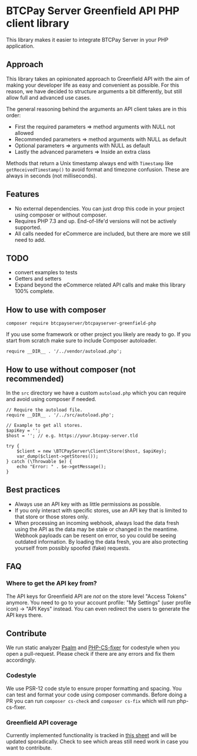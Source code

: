 # BTCPay Server Greenfield API PHP client library
This library makes it easier to integrate BTCPay Server in your PHP application.

## Approach
This library takes an opinionated approach to Greenfield API with the aim of making your developer life as easy and convenient as possible.
For this reason, we have decided to structure arguments a bit differently, but still allow full and advanced use cases.

The general reasoning behind the arguments an API client takes are in this order:
- First the required parameters => method arguments with NULL not allowed
- Recommended parameters => method arguments with NULL as default
- Optional parameters => arguments with NULL as default
- Lastly the advanced parameters => Inside an extra class

Methods that return a Unix timestamp always end with `Timestamp` like `getReceivedTimestamp()` to avoid format and timezone confusion. These are always in seconds (not milliseconds).

## Features
- No external dependencies. You can just drop this code in your project using composer or without composer.
- Requires PHP 7.3 and up. End-of-life'd versions will not be actively supported.
- All calls needed for eCommerce are included, but there are more we still need to add.

## TODO
- convert examples to tests
- Getters and setters
- Expand beyond the eCommerce related API calls and make this library 100% complete.

## How to use with composer

```
composer require btcpayserver/btcpayserver-greenfield-php
```
If you use some framework or other project you likely are ready to go. If you start from scratch make sure to include Composer autoloader.
```
require __DIR__ . '/../vendor/autoload.php';
```

## How to use without composer (not recommended)
In the `src` directory we have a custom `autoload.php` which you can require and avoid using composer if needed.
```
// Require the autoload file.
require __DIR__ . '/../src/autoload.php';

// Example to get all stores.
$apiKey = '';
$host = ''; // e.g. https://your.btcpay-server.tld

try {
    $client = new \BTCPayServer\Client\Store($host, $apiKey);
    var_dump($client->getStores());
} catch (\Throwable $e) {
    echo "Error: " . $e->getMessage();
}
```

## Best practices
- Always use an API key with as little permissions as possible.
- If you only interact with specific stores, use an API key that is limited to that store or those stores only.
- When processing an incoming webhook, always load the data fresh using the API as the data may be stale or changed in the meantime. Webhook payloads can be resent on error, so you could be seeing outdated information. By loading the data fresh, you are also protecting yourself from possibly spoofed (fake) requests. 

## FAQ
### Where to get the API key from?
The API keys for Greenfield API are *not* on the store level "Access Tokens" anymore. You need to go to your account profile: "My Settings" (user profile icon) -> "API Keys" instead. You can even redirect the users to generate the API keys there.

## Contribute
We run static analyzer [Psalm](https://psalm.dev/) and [PHP-CS-fixer](https://github.com/FriendsOfPhp/PHP-CS-Fixer) for codestyle when you open a pull-request. Please check if there are any errors and fix them accordingly.

### Codestyle
We use PSR-12 code style to ensure proper formatting and spacing. You can test and format your code using composer commands. Before doing a PR you can run `composer cs-check` and `composer cs-fix` which will run php-cs-fixer.

### Greenfield API coverage
Currently implemented functionality is tracked in [this sheet](https://docs.google.com/spreadsheets/d/1A1tMWYHGVkFWRgqfkW9GSGBRjzKZzsu5XMIW1NLs-xg/edit#gid=0) and will be updated sporadically. Check to see which areas still need work in case you want to contribute.
